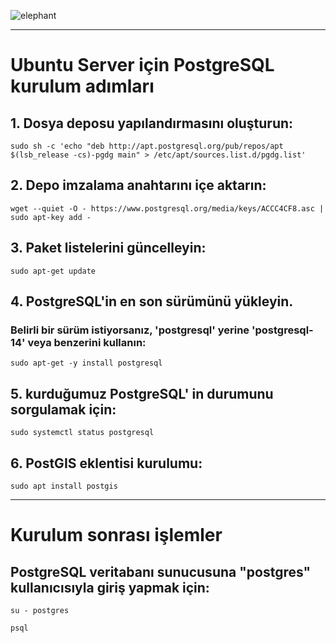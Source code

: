 ![elephant](https://github.com/bugrazen/postgresql/assets/95212909/09575a66-8246-4ce5-bcc5-a534ee1cb55b)

---

# Ubuntu Server için PostgreSQL kurulum adımları
## 1. Dosya deposu yapılandırmasını oluşturun:
```
sudo sh -c 'echo "deb http://apt.postgresql.org/pub/repos/apt $(lsb_release -cs)-pgdg main" > /etc/apt/sources.list.d/pgdg.list'
```

## 2. Depo imzalama anahtarını içe aktarın:
```
wget --quiet -O - https://www.postgresql.org/media/keys/ACCC4CF8.asc | sudo apt-key add -
```

## 3. Paket listelerini güncelleyin:
```
sudo apt-get update
```

## 4. PostgreSQL'in en son sürümünü yükleyin.
### Belirli bir sürüm istiyorsanız, 'postgresql' yerine 'postgresql-14' veya benzerini kullanın:
```
sudo apt-get -y install postgresql
```

## 5. kurduğumuz PostgreSQL' in durumunu sorgulamak için:
```
sudo systemctl status postgresql
```

## 6. PostGIS eklentisi kurulumu:
```
sudo apt install postgis
```

---

# Kurulum sonrası işlemler

## PostgreSQL veritabanı sunucusuna "postgres" kullanıcısıyla giriş yapmak için:
```
su - postgres
```
```
psql
```
